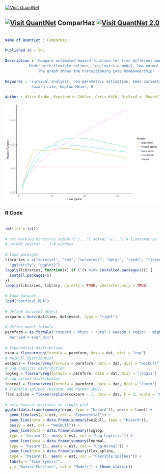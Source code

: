 
[<img src="https://github.com/QuantLet/Styleguide-and-FAQ/blob/master/pictures/banner.png" width="888" alt="Visit QuantNet">](http://quantlet.de/)

## [<img src="https://github.com/QuantLet/Styleguide-and-FAQ/blob/master/pictures/qloqo.png" alt="Visit QuantNet">](http://quantlet.de/) **ComparHaz** [<img src="https://github.com/QuantLet/Styleguide-and-FAQ/blob/master/pictures/QN2.png" width="60" alt="Visit QuantNet 2.0">](http://quantlet.de/)
```yaml

Name of QuantLet : ComparHaz

Published in : SPL

Description : 'Compare estimated hazard function for five different models: Exponential model, 
	       Model with flexible splines, log-logistic model, log-normal model and Weibull model. 
               The graph shows the transitioning into homeownership'
	      
Keywords : 'survival analysis, non-parametric estimation, semi-parametric estimation, 
            hazard rate, Kaplan Meier, R'

Author : Alice Drube, Konstantin Göbler, Chris Kolb, Richard v. Maydell
```
![Picture1](ComparHaz.png)
### R Code
```R

rm(list = ls())

# set working directory setwd('C:/...') setwd('~/...') # linux/mac os
# setwd('/Users/...') # windows

# load packages
libraries = c("survival", "rms", "survminer", "dplyr", "readr", "flexsurv", 
  "ggfortify", "ggplot2")
lapply(libraries, function(x) if (!(x %in% installed.packages())) {
  install.packages(x)
})
lapply(libraries, library, quietly = TRUE, character.only = TRUE)

# load dataset
load("datfinal.RDA")

# define survival object
coxparm = Surv(dat$time, dat$event, type = "right")

# define model formula
parmform = as.formula("coxparm ~ hhinc + rural + maxedu + region + migback + 
  married + ever_div")

# Exponential distribution
expo = flexsurvreg(formula = parmform, data = dat, dist = "exp")
# Weibull distribution
weibull = flexsurvreg(formula = parmform, data = dat, dist = "weibull")
# Log-Logistic distribution
loglog = flexsurvreg(formula = parmform, data = dat, dist = "llogis")
# Log-normal distribution
lnormal = flexsurvreg(formula = parmform, data = dat, dist = "lnorm")
# Flexible splines (Royston and Parmar 2002)
flex.spline = flexsurvspline(coxparm ~ 1, data = dat, k = 2, scale = "odds")

# only hazard functions as single plot
ggplot(data.frame(summary(expo, type = "hazard")), aes(x = time)) + 
  geom_line(aes(y = est, col = "Exponential")) + 
  geom_line(data = data.frame(summary(weibull, type = "hazard")), 
  aes(y = est, col = "Weibull")) + 
  geom_line(data = data.frame(summary(loglog, 
  type = "hazard")), aes(y = est, col = "Log-Logistic")) + 
  geom_line(data = data.frame(summary(lnormal, 
  type = "hazard")), aes(y = est, col = "Log-Normal")) + 
  geom_line(data = data.frame(summary(flex.spline, 
  type = "hazard")), aes(y = est, col = "Flexible Splines")) + 
  labs(x = "Time (years)", 
  y = "Hazard Function", col = "Models") + theme_classic()
```

